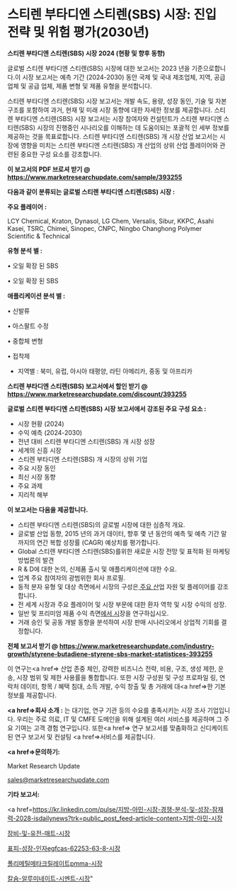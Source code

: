 # 스티렌 부타디엔 스티렌(SBS) 시장: 진입 전략 및 위험 평가(2030년)

<strong>스티렌 부타디엔 스티렌(SBS) 시장 2024 (현황 및 향후 동향)</strong>

글로벌 스티렌 부타디엔 스티렌(SBS) 시장에 대한 보고서는 2023 년을 기준으로합니다.이 시장 보고서는 예측 기간 (2024-2030) 동안 국제 및 국내 제조업체, 지역, 공급 업체 및 공급 업체, 제품 변형 및 제품 유형을 분석합니다.

스티렌 부타디엔 스티렌(SBS) 시장 보고서는 개발 속도, 용량, 성장 동인, 기술 및 자본 구조를 포함하여 과거, 현재 및 미래 시장 동향에 대한 자세한 정보를 제공합니다. 스티렌 부타디엔 스티렌(SBS) 시장 보고서는 시장 참여자와 컨설턴트가 스티렌 부타디엔 스티렌(SBS) 시장의 진행중인 시나리오를 이해하는 데 도움이되는 포괄적 인 세부 정보를 제공하는 것을 목표로합니다. 스티렌 부타디엔 스티렌(SBS) 개 시장 산업 보고서는 시장에 영향을 미치는 스티렌 부타디엔 스티렌(SBS) 개 산업의 상위 산업 플레이어와 관련된 중요한 구성 요소를 강조합니다.



<strong>이 보고서의 PDF 브로셔 받기 @ <a href=https://www.marketresearchupdate.com/sample/393255>https://www.marketresearchupdate.com/sample/393255</a></strong>



<strong>다음과 같이 분류되는 글로벌 스티렌 부타디엔 스티렌(SBS) 시장 :</strong>



<strong>주요 플레이어 :</strong>

LCY Chemical, Kraton, Dynasol, LG Chem, Versalis, Sibur, KKPC, Asahi Kasei, TSRC, Chimei, Sinopec, CNPC, Ningbo Changhong Polymer Scientific & Technical



<strong>유형 분석 별 :</strong>

• 오일 확장 된 SBS

• 오일 확장 된 SBS



<strong>애플리케이션 분석 별 :</strong>

• 신발류

• 아스팔트 수정

• 중합체 변형

• 접착제

<ul>
  <li>지역별 : 북미, 유럽, 아시아 태평양, 라틴 아메리카, 중동 및 아프리카</li>
</ul>


<strong>스티렌 부타디엔 스티렌(SBS) 보고서에서 할인 받기 @ <a href=https://www.marketresearchupdate.com/discount/393255>https://www.marketresearchupdate.com/discount/393255</a></strong>



<strong>글로벌 스티렌 부타디엔 스티렌(SBS) 시장 보고서에서 강조된 주요 구성 요소 :</strong>
<ul>
  <li>시장 현황 (2024)</li>
  <li>수익 예측 (2024-2030)</li>
  <li>전년 대비 스티렌 부타디엔 스티렌(SBS) 개 시장 성장</li>
  <li>세계의 신흥 시장</li>
  <li>스티렌 부타디엔 스티렌(SBS) 개 시장의 상위 기업</li>
  <li>주요 시장 동인</li>
  <li>최신 시장 동향</li>
  <li>주요 과제</li>
  <li>지리적 해부</li>
</ul>


<strong>이 보고서는 다음을 제공합니다.</strong>
<ul>
  <li>스티렌 부타디엔 스티렌(SBS)의 글로벌 시장에 대한 심층적 개요.</li>
  <li>글로벌 산업 동향, 2015 년의 과거 데이터, 향후 몇 년 동안의 예측 및 예측 기간 말까지의 연간 복합 성장률 (CAGR) 예상치를 평가합니다.</li>
  <li>Global 스티렌 부타디엔 스티렌(SBS)를위한 새로운 시장 전망 및 표적화 된 마케팅 방법론의 발견</li>
  <li>R &amp; D에 대한 논의, 신제품 출시 및 애플리케이션에 대한 수요.</li>
  <li>업계 주요 참여자의 광범위한 회사 프로필.</li>
  <li>동적 분자 유형 및 대상 측면에서 시장의 구성은<a href=> 주요 산</a>업 자원 및 플레이어를 강조합니다.</li>
  <li>전 세계 시장과 주요 플레이어 및 시장 부문에 대한 환자 역학 및 시장 수익의 성장.</li>
  <li>일반 및 프리미엄 제품 수익 측면<a href=>에서 시</a>장을 연구하십시오.</li>
  <li>거래 승인 및 공동 개발 동향을 분석하여 시장 판매 시나리오에서 상업적 기회를 결정합니다.</li>
</ul>



<strong>전체 보고서 받기 @ <a href=https://www.marketresearchupdate.com/industry-growth/styrene-butadiene-styrene-sbs-market-statistices-393255>https://www.marketresearchupdate.com/industry-growth/styrene-butadiene-styrene-sbs-market-statistices-393255</a></strong>

이 연구는<a href=> 산업 존중</a> 체인, 강력한 비즈니스 전략, 비용, 구조, 생성 제한, 운송, 시장 범위 및 제한 사용률을 통합합니다. 또한 시장 구성원 및 구성 프로파일 링, 연락처 데이터, 항목 / 혜택 침대, 소득 개발, 수익 창출 및 총 거래에 대<a href=>한 기본 </a>정보를 제공합니다.



<strong><a href=>회사 소</a>개 :</strong>
는 대기업, 연구 기관 등의 수요를 충족시키는 시장 조사 기업입니다. 우리는 주로 의료, IT 및 CMFE 도메인을 위해 설계된 여러 서비스를 제공하며 그 주요 기여는 고객 경험 연구입니다. 또한<a href=> 연구 보</a>고서를 맞춤화하고 신디케이트 된 연구 보고서 및 컨설팅 <a href=>서비스</a>를 제공합니다.



<strong><a href=>문의하기:</a></strong>

Market Research Update

sales@marketresearchupdate.com



<strong>기타 보고서:</strong>

<a href=https://kr.linkedin.com/pulse/지방-아민-시장-경쟁-분석-및-성장-잠재력-2028-isdailynews?trk=public_post_feed-article-content>지방-아민-시장</a>

<a href=https://www.linkedin.com/pulse/장비-및-유전-매트-시장-현재-미래-성장-2029-analytics-alchemy-360-analysis/>장비-및-유전-매트-시장</a>

<a href=https://www.linkedin.com/pulse/표피-성장-인자egfcas-62253-63-8-시장-규모-및-2023-gvbof/>표피-성장-인자egfcas-62253-63-8-시장</a>

<a href=https://www.linkedin.com/pulse/폴리메틸메타크릴레이트pmma-시장-세분화-연구-및-목표-고객2029년-gf5mf/>폴리메틸메타크릴레이트pmma-시장</a>

<a href=https://www.linkedin.com/pulse/칼슘-알루미네이트-시멘트-시장-경쟁-분석-및-성장-잠재력-2030-chknf/>칼슘-알루미네이트-시멘트-시장</a>"
